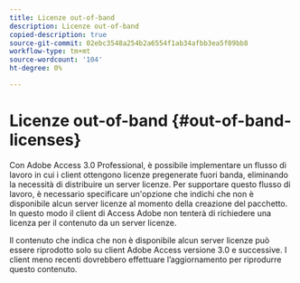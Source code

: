 ```yaml
---
title: Licenze out-of-band
description: Licenze out-of-band
copied-description: true
source-git-commit: 02ebc3548a254b2a6554f1ab34afbb3ea5f09bb8
workflow-type: tm+mt
source-wordcount: '104'
ht-degree: 0%

---
```


# Licenze out-of-band {#out-of-band-licenses}

Con Adobe Access 3.0 Professional, è possibile implementare un flusso di lavoro in cui i client ottengono licenze pregenerate fuori banda, eliminando la necessità di distribuire un server licenze. Per supportare questo flusso di lavoro, è necessario specificare un&#39;opzione che indichi che non è disponibile alcun server licenze al momento della creazione del pacchetto. In questo modo il client di Access Adobe non tenterà di richiedere una licenza per il contenuto da un server licenze.

Il contenuto che indica che non è disponibile alcun server licenze può essere riprodotto solo su client Adobe Access versione 3.0 e successive. I client meno recenti dovrebbero effettuare l’aggiornamento per riprodurre questo contenuto.

